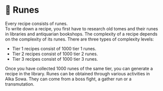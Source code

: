 # 📜 Runes

Every recipe consists of runes.  
To write down a recipe, you first have to research old tomes and their runes in libraries and antiquarian bookshops. The complexity of a recipe depends on the complexity of its runes. There are three types of complexity levels:  
* Tier 1 recipes consist of 1000 tier 1 runes.
* Tier 2 recipes consist of 1000 tier 2 runes.
* Tier 3 recipes consist of 1000 tier 3 runes.   

Once you have collected 1000 runes of the same tier, you can generate a recipe in the library. 
Runes can be obtained through various activities in Alka Sowa. They can come from a boss fight, a gather run or a transmutation.
